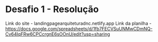 # Desafio 1 - Resolução
Link do site - landingpagearquiteturadnc.netlify.app
Link da planilha - https://docs.google.com/spreadsheets/d/1fb7FECVSuUNMwCDmNQ-Cv64IqFRw6CPCcrgnE6sOOnU/edit?usp=sharing
